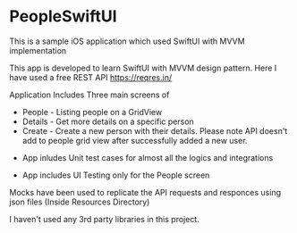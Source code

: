# PeopleSwiftUI
This is a sample iOS application which used SwiftUI with MVVM implementation

This app is developed to learn SwiftUI with MVVM design pattern.
Here I have used a free REST API https://reqres.in/ 

Application Includes Three main screens of 

* People - Listing people on a GridView 
* Details - Get more details on a specific person 
* Create - Create a new person with their details. Please note API doesn't add to people grid view after successfully added a new user.

- App inludes Unit test cases for almost all the logics and integrations

- App includes UI Testing only for the People screen

Mocks have been used to replicate the API requests and responces using json files (Inside Resources Directory)

I haven't used any 3rd party libraries in this project. 
